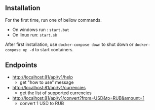 ## Installation
For the first time, run one of bellow commands.
- On windows run : `start.bat`
- On linux run: `start.sh`

After first installation, use 
`docker-compose down` to shut down or `docker-compose up -d` to start containers.

## Endpoints

- [http://localhost:81/api/v1/help](http://localhost:81/api/v1/help)
    - get "how to use" message
- [http://localhost:81/api/v1/currencies](http://localhost:81/api/v1/currencies)
    - get the list of supported currencies
- [http://localhost:81/api/v1/convert?from=USD&to=RUB&amount=1](http://localhost:81/api/v1/convert?from=USD&to=RUB&amount=1)
    - convert 1 USD to RUB
